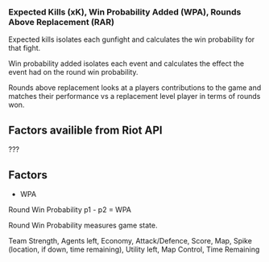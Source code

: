 ### Expected Kills (xK), Win Probability Added (WPA), Rounds Above Replacement (RAR)


Expected kills isolates each gunfight and calculates the win probability for that fight. 

Win probability added isolates each event and calculates the effect the event had on the round win probability.

Rounds above replacement looks at a players contributions to the game and matches their performance vs a replacement level player in terms of rounds won. 


## Factors availible from Riot API

???



## Factors 

- WPA

Round Win Probability p1 - p2 = WPA

Round Win Probability measures game state. 

Team Strength, Agents left, Economy, Attack/Defence, Score, Map, Spike (location, if down, time remaining), Utility left, Map Control, Time Remaining